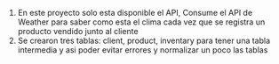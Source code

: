 1) En este proyecto solo esta disponible el API, Consume el API de Weather para saber como esta el clima cada vez que se registra un producto vendido junto al cliente
2) Se crearon tres tablas: client, product, inventary para tener una tabla intermedia y asi poder evitar errores y normalizar un poco las tablas

